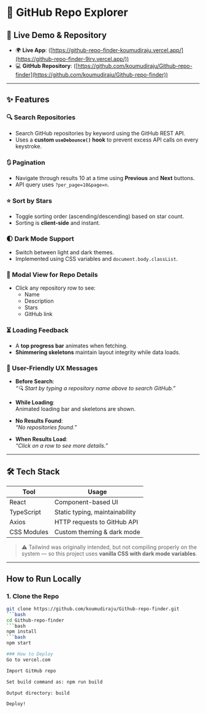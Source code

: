 # 🚀 GitHub Repo Explorer

## 🔗 Live Demo & Repository

- 🌍 **Live App**: ([https://github-repo-finder-koumudiraju.vercel.app/](https://github-repo-finder-9irv.vercel.app/))
- 💻 **GitHub Repository**: ([https://github.com/koumudiraju/Github-repo-finder](https://github.com/koumudiraju/Github-repo-finder))

---

## ✨ Features

### 🔍 Search Repositories
- Search GitHub repositories by keyword using the GitHub REST API.
- Uses a **custom `useDebounce()` hook** to prevent excess API calls on every keystroke.

### 🔃 Pagination
- Navigate through results 10 at a time using **Previous** and **Next** buttons.
- API query uses `?per_page=10&page=n`.

### ⭐ Sort by Stars
- Toggle sorting order (ascending/descending) based on star count.
- Sorting is **client-side** and instant.

### 🌓 Dark Mode Support
- Switch between light and dark themes.
- Implemented using CSS variables and `document.body.classList`.

### 📄 Modal View for Repo Details
- Click any repository row to see:
  - Name
  - Description
  - Stars
  - GitHub link

### ⏳ Loading Feedback
- A **top progress bar** animates when fetching.
- **Shimmering skeletons** maintain layout integrity while data loads.

### 🧠 User-Friendly UX Messages
- **Before Search**:  
  _“🔍 Start by typing a repository name above to search GitHub.”_

- **While Loading**:  
  Animated loading bar and skeletons are shown.

- **No Results Found**:  
  _“No repositories found.”_

- **When Results Load**:  
  _“Click on a row to see more details.”_

---

## 🛠️ Tech Stack

| Tool        | Usage                         |
|-------------|-------------------------------|
| React       | Component-based UI            |
| TypeScript  | Static typing, maintainability|
| Axios       | HTTP requests to GitHub API   |
| CSS Modules | Custom theming & dark mode    |

> ⚠️ Tailwind was originally intended, but not compiling properly on the system — so this project uses **vanilla CSS with dark mode variables**.

---

## How to Run Locally

### 1. Clone the Repo

```bash
git clone https://github.com/koumudiraju/Github-repo-finder.git
```bash
cd Github-repo-finder
```bash
npm install
```bash
npm start

### How to Deploy
Go to vercel.com

Import GitHub repo

Set build command as: npm run build

Output directory: build

Deploy!

